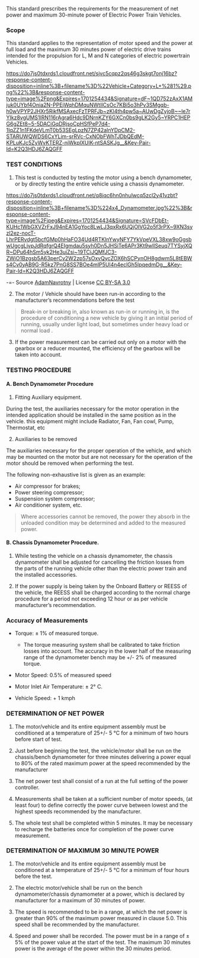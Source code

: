 This standard prescribes the requirements for the measurement of net power and
maximum 30-minute power of Electric Power Train Vehicles. 

### Scope 
This standard applies to the representation 
of motor speed and the power at full load and the
maximum 30 minutes power of electric drive trains intended for the
propulsion for L, M and N categories of electric powertrain Vehicles.


https://do7js0tdxrds1.cloudfront.net/sjvc5cqpz2qs46g3skgt7onj16bz?response-content-disposition=inline%3B+filename%3D%22Vehicle+Category+L+%281%29.png%22%3B&response-content-type=image%2Fpng&Expires=1701254434&Signature=dF~1QD752zAxX1AMjuk0UYbf4Onia2N-PPEjWqhDMquNWtIlCsOc7KBi5o3hPv3SMgqb-h0wVPYP2JHXr5RikfMSAxecFzTPRFJb~zKl4th4pw5a~AUwDgZyjoB~~le7rYIkz8vgUMS1lRN116rAgra6Hdc9DNrnKZY6GXCn0bs9gLK2Gy5~YRPC1HEPG6gZEt8~5-5DACiGqDRjsoCpHSfPeP7d4-1IqZZ1n1FKdeVLmT0b53SEgLpzN7ZP42aInYDpCM2-STARUWQWDS6CxYLim-srRVc-CxNObFWhTJDbQEdM-KPLuKJc5ZyWvKTERZ-njWkplXUlK-ntSASKJg__&Key-Pair-Id=K2Q3HDJ6ZAQGFF

### TEST CONDITIONS

1. This test is conducted by testing the motor using a bench dynamometer, or by directly testing the entire vehicle using a chassis dynamometer.

https://do7js0tdxrds1.cloudfront.net/q8iqc6hn0nhulwcq5zcl2y41vzbt?response-content-disposition=inline%3B+filename%3D%224x4_Dynamometer.jpg%22%3B&response-content-type=image%2Fjpeg&Expires=1701254434&Signature=SVcFDbEt-KUHc1WbGXVZrFxJ94nEA1GgYoc8LwLJ3qxRx6UQjOIVG2o5f3rPX~9XN3syzl2ez-nocT-LhrPERvdgt5bcfGMp0hHaFO34Ud4RTKlnYwyNFY7YkVpeVXL38xw9oGgsbwUgcgLjvpJdRqfgrQ4EIgmdau5syh0Dn5JHSiTe6APr3Kt9wlISeuq7TYSyjXQR~DPu64hSm5yk2He3ujZsi~19TCiJQMfJC3-ZWjO1Bzgsb5A63perCv2W2zp57sOxvQycZOX6hSCPynOH8gdwm5L8tEBWs4Cv0yAB9G-R5kz7PnG8SS7BOe4mIP5Ul4n4eclGh5lpqedmDg__&Key-Pair-Id=K2Q3HDJ6ZAQGFF

-=- Source [AdamNavrotny](https://commons.wikimedia.org/wiki/File:4x4_Dynamometer.jpg) | License [CC BY-SA 3.0](https://creativecommons.org/licenses/by-sa/3.0/deed.en)

2. The motor / Vehicle should have been run-in according to the
manufacturer’s recommendations before the test


>Break-in or breaking in, also known as run-in or running in, is the procedure of conditioning a new vehicle by giving it an initial period of running, usually under light load, but sometimes under heavy load or normal load .

3. If the power measurement can be carried out only on a motor with the
gearbox or a reducer mounted, the efficiency of the gearbox will be taken into
account.

### TESTING PROCEDURE 

#### A.  Bench Dynamometer Procedure

1. Fitting Auxiliary equipment.

During the test, the auxiliaries necessary for the motor operation in
the intended application should be installed in the
same position as in the vehicle. this equipment might include Radiator,
Fan,
Fan cowl,
Pump,
Thermostat, etc

2. Auxiliaries to be removed 

The auxiliaries necessary for the proper operation of the vehicle, and
which may be mounted on the motor but are not necessary for the operation of the motor should be removed when performing the test.

The following non-exhaustive list is given as an
example:
- Air compressor for brakes;
- Power steering compressor;
- Suspension system compressor;
- Air conditioner system, etc.

>Where accessories cannot be removed, the power they absorb in the
unloaded condition may be determined and added to the measured
power.

#### B.  Chassis Dynamometer Procedure.

1. While testing the vehicle on a chassis dynamometer, the chassis
dynamometer shall be adjusted for cancelling the friction losses from
the parts of the running vehicle other than the electric power train and
the installed accessories.

2. If the power supply is being taken by the Onboard Battery or REESS of the vehicle, the REESS shall be charged according to the normal charge procedure for a
period not exceeding 12 hour or as per vehicle manufacturer’s
recommendation.

### Accuracy of Measurements 

- Torque: ± 1% of measured torque.
     - The torque measuring system shall be calibrated to take friction losses
into account. The accuracy in the lower half of the measuring range of
the dynamometer bench may be +/- 2% of measured torque.

- Motor Speed: 0.5% of measured speed
- Motor Inlet Air Temperature: ± 2° C.
- Vehicle Speed: + 1 kmph

### DETERMINATION OF NET POWER

1. The motor/vehicle and its entire equipment assembly must be
conditioned at a temperature of 25+/- 5 °C for a minimum of two
hours before start of test.

2. Just before beginning the test, the vehicle/motor shall be run on the
chassis/bench dynamometer for three minutes delivering a power
equal to 80% of the rated maximum power at the speed recommended
by the manufacturer

3. The net power test shall consist of a run at the full setting of the power
controller.

4. Measurements shall be taken at a sufficient number of motor speeds,
(at least four) to define correctly the power curve between lowest and
the highest speeds recommended by the manufacturer.

5. The whole test shall be completed within 5 minutes. It may be
necessary to recharge the batteries once for completion of the power
curve measurement.

### DETERMINATION OF MAXIMUM 30 MINUTE POWER

1. The motor/vehicle and its entire equipment assembly must be
conditioned at a temperature of 25+/- 5 °C for a minimum of four hours
before the test.

2. The electric motor/vehicle shall be run on the bench
dynamometer/chassis dynamometer at a power, which is declared by
manufacturer for a maximum of 30 minutes of power.

3. The speed is recommended to be in a range, at which the net power is
greater than 90% of the maximum power measured in clause 5.0. This
speed shall be recommended by the manufacturer.

4. Speed and power shall be recorded. The power must be in a range of
± 5% of the power value at the start of the test. The maximum
30 minutes power is the average of the power within the 30 minutes
period.